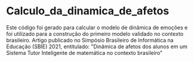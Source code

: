 # Calculo_da_dinamica_de_afetos
Este código foi gerado para calcular o modelo de dinâmica de emoções e foi utilizado para a construção do primeiro modelo validado no contexto brasileiro. Artigo publicado no Simpósio Brasileiro de Informática na Educação (SBIE) 2021, entitulado: "Dinâmica de afetos dos alunos em um Sistema Tutor Inteligente de matemática no contexto brasileiro"
